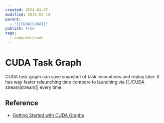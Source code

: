 ```yaml
---
created: 2024-01-07
modified: 2024-03-14
parent:
  - "[[CUDA|CUDA]]"
publish: true
tags:
  - computer/cuda
---
```


# CUDA Task Graph

CUDA task graph can save snapshot of task invocations and replay later.
It has way faster relaunching time compare to launching via [[./CUDA stream|stream]] every time.

## Reference
- [Getting Started with CUDA Graphs](https://developer.nvidia.com/blog/cuda-graphs)